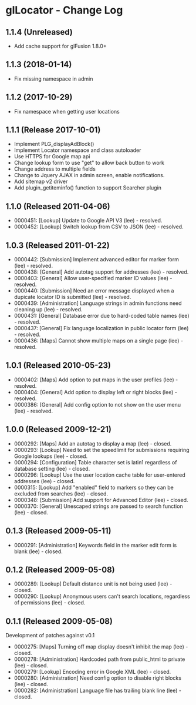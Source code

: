 # glLocator - Change Log

## 1.1.4 (Unreleased)
- Add cache support for glFusion 1.8.0+

## 1.1.3 (2018-01-14)
- Fix missing namespace in admin

## 1.1.2 (2017-10-29)
- Fix namespace when getting user locations

## 1.1.1 (Release 2017-10-01)
- Implement PLG_displayAdBlock()
- Implement Locator namespace and class autoloader
- Use HTTPS for Google map api
- Change lookup form to use "get" to allow back button to work
- Change address to multiple fields
- Change to Jquery AJAX in admin screen, enable notifications.
- Add sitemap v2 driver
- Add plugin_getiteminfo() function to support Searcher plugin

## 1.1.0 (Released 2011-04-06)
- 0000451: [Lookup] Update to Google API V3 (lee) - resolved.
- 0000452: [Lookup] Switch lookup from CSV to JSON (lee) - resolved.

## 1.0.3 (Released 2011-01-22)
- 0000442: [Submission] Implement advanced editor for marker form (lee) - resolved.
- 0000438: [General] Add autotag support for addresses (lee) - resolved.
- 0000403: [General] Allow user-specified marker ID values (lee) - resolved.
- 0000440: [Submission] Need an error message displayed when a dupicate locator ID is submitted (lee) - resolved.
- 0000439: [Administration] Language strings in admin functions need cleaning up (lee) - resolved.
- 0000431: [General] Database error due to hard-coded table names (lee) - resolved.
- 0000437: [General] Fix language localization in public locator form (lee) - resolved.
- 0000436: [Maps] Cannot show multiple maps on a single page (lee) - resolved.

## 1.0.1 (Released 2010-05-23)
- 0000402: [Maps] Add option to put maps in the user profiles (lee) - resolved.
- 0000404: [General] Add option to display left or right blocks (lee) - resolved.
- 0000386: [General] Add config option to not show on the user menu (lee) - resolved.

## 1.0.0 (Released 2009-12-21)
- 0000292: [Maps] Add an autotag to display a map (lee) - closed.
- 0000293: [Lookup] Need to set the speedlimit for submissions requiring Google lookups (lee) - closed.
- 0000294: [Configuration] Table character set is latin1 regardless of database setting (lee) - closed.
- 0000296: [Lookup] Use the user location cache table for user-entered addresses (lee) - closed.
- 0000315: [Lookup] Add "enabled" field to markers so they can be excluded from searches (lee) - closed.
- 0000348: [Submission] Add support for Advanced Editor (lee) - closed.
- 0000370: [General] Unescaped strings are passed to search function (lee) - closed.

## 0.1.3 (Released 2009-05-11)
- 0000291: [Administration] Keywords field in the marker edit form is blank (lee) - closed.

## 0.1.2 (Released 2009-05-08)
- 0000289: [Lookup] Default distance unit is not being used (lee) - closed.
- 0000290: [Lookup] Anonymous users can't search locations, regardless of permissions (lee) - closed.

## 0.1.1 (Released 2009-05-08)
Development of patches against v0.1
- 0000275: [Maps] Turning off map display doesn't inhibit the map (lee) - closed.
- 0000278: [Administration] Hardcoded path from public_html to private (lee) - closed.
- 0000279: [Lookup] Encoding error in Google XML (lee) - closed.
- 0000280: [Administration] Need config option to disable right blocks (lee) - closed.
- 0000282: [Administration] Language file has trailing blank line (lee) - closed.
